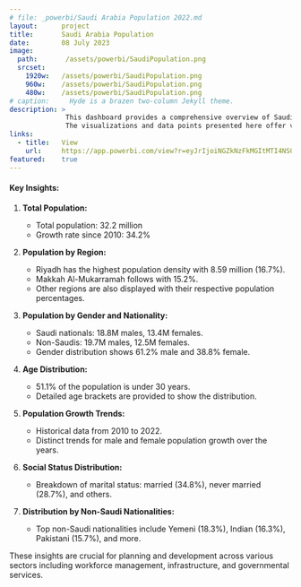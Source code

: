 ```yaml
---
# file: _powerbi/Saudi Arabia Population 2022.md
layout:      project
title:       Saudi Arabia Population
date:        08 July 2023
image:
  path:       /assets/powerbi/SaudiPopulation.png
  srcset:
    1920w:   /assets/powerbi/SaudiPopulation.png
    960w:    /assets/powerbi/SaudiPopulation.png
    480w:    /assets/powerbi/SaudiPopulation.png
# caption:     Hyde is a brazen two-column Jekyll theme.
description: >
              This dashboard provides a comprehensive overview of Saudi Arabia's population for the year 2022. 
              The visualizations and data points presented here offer valuable insights into various demographic aspects, enabling informed decision-making.
links:
  - title:   View
    url:     https://app.powerbi.com/view?r=eyJrIjoiNGZkNzFkMGItMTI4NS00Y2ZmLWI0YjItNDI5YWVhZjc0YzkyIiwidCI6IjZiY2E4MzUxLTAxZDMtNDI1Mi04NWVhLWJkYThmOGQyMzViZCIsImMiOjl9
featured:    true
---
```

#### Key Insights:

1.  **Total Population:**
	- Total population: 32.2 million
	- Growth rate since 2010: 34.2%
2.  **Population by Region:**
    -   Riyadh has the highest population density with 8.59 million (16.7%).
    -   Makkah Al-Mukarramah follows with 15.2%.
    -   Other regions are also displayed with their respective population percentages.

3.  **Population by Gender and Nationality:**
    
    -   Saudi nationals: 18.8M males, 13.4M females.
    -   Non-Saudis: 19.7M males, 12.5M females.
    -   Gender distribution shows 61.2% male and 38.8% female.
   
4.  **Age Distribution:**
    
    -   51.1% of the population is under 30 years.
    -   Detailed age brackets are provided to show the distribution.
   
5.  **Population Growth Trends:**
    -   Historical data from 2010 to 2022.
    -   Distinct trends for male and female population growth over the years.
    
6.  **Social Status Distribution:**
    -   Breakdown of marital status: married (34.8%), never married (28.7%), and others.
    
7.  **Distribution by Non-Saudi Nationalities:**
    -   Top non-Saudi nationalities include Yemeni (18.3%), Indian (16.3%), Pakistani (15.7%), and more.

These insights are crucial for planning and development across various sectors including workforce management, infrastructure, and governmental services.
